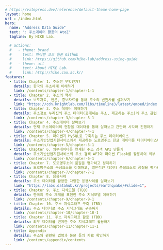 ```yaml
---
# https://vitepress.dev/reference/default-theme-home-page
layout: home
url : /index.html
hero:
  name: "Address Data Guide"
  text: ": 주소데이터 활용의 AtoZ"
  tagline: By HIKE Lab.

  # actions:
  #   - theme: brand
  #     text: 파이썬 코드 원본 Github
  #     link: https://github.com/hike-lab/address-using-guide
  #   - theme: alt
  #     text: About HIKE Lab.
  #     link: http://hike.cau.ac.kr/
features:
  - title: Chapter 1. 주소란 무엇인가?
    details: 한국의 주소체계 이해하기
    link: /contents/chapter-1/chapter-1-1
  - title: Chapter 2. 주소의 역사
    details: 보도자료, 언론, 홍보자료를 통해 주소의 변천사를 살펴보기
    link: "https://cdn.knightlab.com/libs/timeline3/latest/embed/index.html?source=1uRR7MA8VW8TE8mveK2tjwcW3BCyp_NIB18MG9RxOYNw&font=Default&lang=ko&initial_zoom=2&height=800",
  - title: Chapter 3. 주소 데이터 이해하기
    details: 주소정보 누리집의 주소 데이터(공개하는 주소, 제공하는 주소)와 주소 관련 코드체계 이해하기
    link: /contents/chapter-3/chapter-3-1
  - title: Chapter 4. 주소데이터 살펴보기
    details: 현재 주소데이터의 현황을 데이터를 통해 살펴보고 간단화 시각화 진행하기
    link: /contents/chapter-4/chapter-4-1
  - title: Chapter 5. 파이썬과 MySQL로 구축하는 주소 데이터베이스
    details: 주소기반산업지원서비스에서 제공하는 도로명주소 한글 데이터를 데이터베이스에 저장하고, SQL을 이용해 질의해보기
    link: /contents/chapter-5/chapter-5-1
  - title: Chapter 6. 외부데이터를 연계한 주소 검색 API 만들기
    details: 주소기반산업지원서비스의 주소 검색 API와 파이썬 Flask를 활용하여 외부 데이터를 연계한 주소 검색 API 만들기
    link: /contents/chapter-6/chapter-6-1
  - title: Chapter 7. 도로명주소의 품질을 평가하고 정제하기
    details: 도로명주소의 구성요소를 이해하고, 일반적인 데이터 품질요소로 품질을 평가한 다음 정제하기
    link: /contents/chapter-7/chapter-7-1
  - title: Chapter 8. 응용사례
    details: 주소 데이터를 활용한 다양한 응용사례를 살펴보기
    link: "https://labs.datahub.kr/projects/earthquake/#slide=1",
  - title: Chapter 9. 주소 지식모델 (TBD)
    details: 한국의 주소 체계를 표현한 주소 지식모델 이해하기
    link: /contents/chapter-9/chapter-9-1
  - title: Chapter 10. 주소 지식그래프 구축 (TBD)
    details: 주소 데이터로 주소 지식그래프 구축하기
    link: /contents/chapter-10/chapter-10-1
  - title: Chapter 11. 주소 지식그래프 활용 (TBD)
    details: 외부 데이터를 연게한 주소 지식그래프 활용하기
    link: /contents/chapter-11/chapter-11-1
  - title: Appendix
    details: 주소와 관련된 법령과 논문 등의 자료 확인하기
    link: /contents/appendix/contents
---
```

